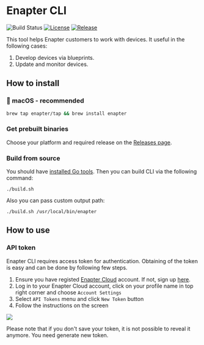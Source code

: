 # Enapter CLI
![Build Status](https://github.com/enapter/enapter-cli/workflows/CI/badge.svg)
[![License](https://img.shields.io/github/license/enapter/enapter-cli)](/LICENSE)
[![Release](https://img.shields.io/github/release/enapter/enapter-cli.svg)](https://github.com/enapter/enapter-cli/releases/latest)


This tool helps Enapter customers to work with devices. It useful in the following cases:
1. Develop devices via blueprints.
2. Update and monitor devices.

## How to install

###  macOS - recommended

```bash
brew tap enapter/tap && brew install enapter
```

### Get prebuilt binaries

Choose your platform and required release on the [Releases page](https://github.com/Enapter/enapter-cli/releases).

### Build from source

You should have [installed Go tools](https://golang.org/doc/install). Then you can build CLI via the following command:
```
./build.sh
```

Also you can pass custom output path:
```
./build.sh /usr/local/bin/enapter
```

## How to use

### API token

Enapter CLI requires access token for authentication. Obtaining of the token is easy and can be done by following few steps.

1. Ensure you have registed [Enapter Cloud](https://cloud.enapter.com) account. If not, sign up [here](https://sso.enapter.com/users/new).
2. Log in to your Enapter Cloud account, click on your profile name in top right corner and choose `Account Settings`
3. Select `API Tokens` menu and click `New Token` button
4. Follow the instructions on the screen
<img src=./.assets/token.pn>

Please note that if you don't save your token, it is not possible to reveal it anymore. You need generate new token.